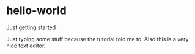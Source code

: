 # hello-world
Just getting started

Just typing some stuff because the tutorial told me to.
Also this is a very nice text editor.

